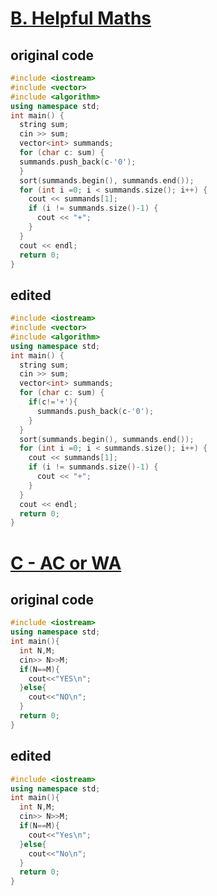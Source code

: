 # [B. Helpful Maths](https://vjudge.net/contest/558712#problem/B)
## original code
```cpp
#include <iostream>
#include <vector> 
#include <algorithm>
using namespace std;
int main() {
  string sum;
  cin >> sum;
  vector<int> summands;
  for (char c: sum) {
  summands.push_back(c-'0');
  }
  sort(summands.begin(), summands.end());
  for (int i =0; i < summands.size(); i++) { 
    cout << summands[1]; 
    if (i != summands.size()-1) {
      cout << "+";
    }
  }
  cout << endl;
  return 0;
}
```
## edited
```cpp
#include <iostream>
#include <vector> 
#include <algorithm>
using namespace std;
int main() {
  string sum;
  cin >> sum;
  vector<int> summands;
  for (char c: sum) {
    if(c!='+'){
      summands.push_back(c-'0');
    }
  }
  sort(summands.begin(), summands.end());
  for (int i =0; i < summands.size(); i++) { 
    cout << summands[1]; 
    if (i != summands.size()-1) {
      cout << "+";
    }
  }
  cout << endl;
  return 0;
}
```

# [C - AC or WA](https://vjudge.net/contest/558712#problem/C)
## original code
```cpp
#include <iostream>
using namespace std;
int main(){
  int N,M;
  cin>> N>>M;
  if(N==M){
    cout<<"YES\n";
  }else{
    cout<<"NO\n";
  }
  return 0;
}
```
## edited 
```cpp
#include <iostream>
using namespace std;
int main(){
  int N,M;
  cin>> N>>M;
  if(N==M){
    cout<<"Yes\n";
  }else{
    cout<<"No\n";
  }
  return 0;
}
```






